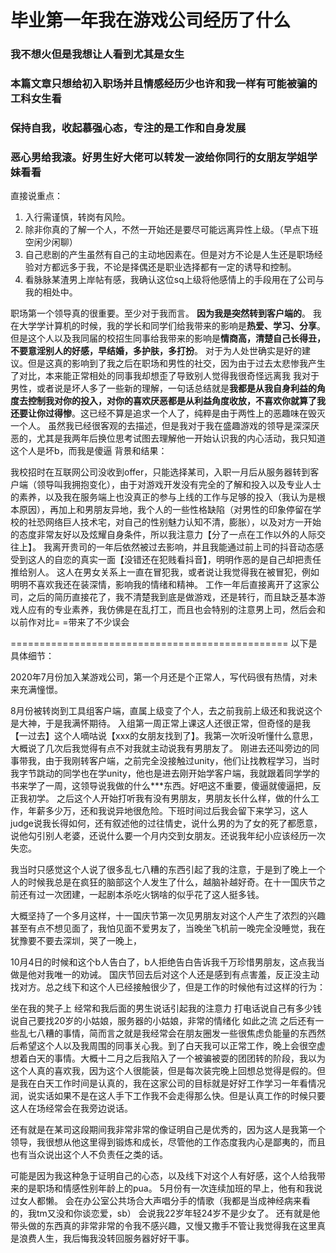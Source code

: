 # 毕业第一年我在游戏公司经历了什么
### 我不想火但是我想让人看到尤其是女生
### 本篇文章只想给初入职场并且情感经历少也许和我一样有可能被骗的工科女生看
### 保持自我，收起慕强心态，专注的是工作和自身发展
### 恶心男给我滚。好男生好大佬可以转发一波给你同行的女朋友学姐学妹看看

直接说重点：
1. 入行需谨慎，转岗有风险。
2. 除非你真的了解一个人，不然一开始还是要尽可能远离异性上级。（早点下班空闲少闲聊）
3. 自己悲剧的产生虽然有自己的主动地因素在。但是对方不论是人生还是职场经验对方都远多于我，不论是择偶还是职业选择都有一定的诱导和控制。
4. 看脉脉某渣男上岸帖有感，我确认这位sq上级将他感情上的手段用在了公司与我的相处中。

职场第一个领导真的很重要。至少对于我而言。
**因为我是突然转到客户端的**。
我在大学学计算机的时候，我的学长和同学们给我带来的影响是**热爱、学习、分享**。
但是这个人以及我同届的校招生同事给我带来的影响是**情商高，清楚自己长得丑，不要意淫别人的好感，早结婚，多护肤，多打扮**。
对于为人处世确实是好的建议。但是这真的影响到了我之后在职场和男性的社交，因为由于过去太悲惨我产生了对比，本来能正常相处的同事我却想歪了导致别人觉得我很奇怪远离我
我对于男性，或者说是坏人多了一些新的理解，一句话总结就是**我都是从我自身利益的角度去控制我对你的投入，对你的喜欢厌恶都是从利益角度收放，不喜欢你就算了我还要让你过得惨**。这已经不算是追求一个人了，纯粹是由于两性上的恶趣味在毁灭一个人。
虽然我已经很客观的去描述，但是我对于我在盛趣游戏的领导是深深厌恶的，尤其是我两年后换位思考试图去理解他一开始认识我的内心活动，我只知道这个人是坏b，而我是傻逼
背景和结果：

我校招时在互联网公司没收到offer，只能选择某司，入职一月后从服务器转到客户端（领导叫我拥抱变化），由于对游戏开发没有完全的了解和投入以及专业人士的素养，以及我在服务端上也没真正的参与上线的工作与足够的投入（我认为是根本原因），再加上和男朋友异地，我个人的一些性格缺陷（对男性的印象停留在学校的社恐网络巨人技术宅，对自己的性别魅力认知不清，膨胀），以及对方一开始的态度非常友好以及炫耀自身条件，所以我注意力【分了一点在工作以外的人际交往上】。
我离开贵司的一年后依然被过去影响，并且我能通过前上司的抖音动态感受到这人的自恋的真实一面【没错还在犯贱看抖音】，明明作恶的是自己却把责任推给别人。
这人在男女关系上一直在冒犯我，或者说让我觉得我在被冒犯，例如明明不喜欢我还在装深情，影响我的情绪和精神。
工作一年后直接离开了这家公司，之后的简历直接花了，我不清楚我到底是做游戏，还是转行，而且缺乏基本游戏人应有的专业素养，我仿佛是在乱打工，而且也会特别的注意男上司，然后会和以前作对比= =带来了不少误会

================================================
以下是具体细节：

2020年7月份加入某游戏公司，第一个月还是个正常人，写代码很有热情，对未来充满憧憬。

8月份被转岗到工具组客户端，直属上级变了个人，去之前我前上级还和我说这个是大神，于是我满怀期待。
入组第一周正常上课这人还很正常，但奇怪的是我【一过去】这个人嘀咕说【xxx的女朋友找到了】。我第一次听没听懂什么意思，大概说了几次后我觉得有点不对我就主动说我有男朋友了。
刚进去还叫旁边的同事带我，由于我刚转客户端，之前完全没接触过unity，他们让找教程学习，当时我字节跳动的同学也在学unity，他也是进去刚开始学客户端，我就跟着同学学的书来学了一周，这领导说我做的什么***东西。好吧这不重要，傻逼就傻逼把，反正我初学。
之后这个人开始打听我有没有男朋友，男朋友长什么样，做的什么工作，年薪多少万，还和我说异地很危险。下班时间过后我会留下来学习，这人judge说我长得如何，还有叙述他的过往情史，说什么男的为了女的死了都愿意，说他勾引别人老婆，还说什么要一个月内交到女朋友。还说我年纪小应该经历一次失恋。

我当时只感觉这个人说了很多乱七八糟的东西引起了我的注意，于是到了晚上一个人的时候我总是在疯狂的脑部这个人发生了什么，越脑补越好奇。在十一国庆节之前还有过一次团建，一起剧本杀吃火锅啥的似乎花了这人挺多钱。

大概坚持了一个多月这样，十一国庆节第一次见男朋友对这个人产生了浓烈的兴趣甚至有点不想见面了，我怕见面不爱男友了，当晚坐飞机前一晚完全没睡觉，我在犹豫要不要去深圳，哭了一晚上，

10月4日的时候和这个b人告白了，b人拒绝告白告诉我千万珍惜男朋友，这点我当做是他对我唯一的劝诫。
国庆节回去后对这个人还是感到有点害羞，反正没主动找对方。总之线下和这个人已经接触很少了，但是工作的时候他有过这样的行为：

坐在我的凳子上
经常和我后面的男生说话引起我的注意力
打电话说自己有多少钱
说自己要找20岁的小姑娘，服务器的小姑娘，非常的情绪化
如此之流
之后还有一些乱七八糟的事情，简而言之就是我经常会在朋友圈发一些很焦虑负能量的东西然后希望这个人以及我周围的同事关心我。到了白天我可以正常工作，晚上会很空虚想着白天的事情。大概十二月之后我陷入了一个被骗被耍的团团转的阶段，我以为这个人真的喜欢我，因为这个人很能装，但是每次装完晚上回想总觉得是假的。但是我在白天工作时间是认真的，我在这家公司的目标就是好好工作学习一年看情况润，说实话如果不是在这人手下工作我不会走得那么快。但是认真工作的时候只要这人在场经常会在我旁边说话。

还有就是在某司这段期间我非常非常的像证明自己是优秀的，因为这人是我第一个领导，我很想从他这里得到锻炼和成长，尽管他的工作态度我内心是鄙夷的，而且也有当众说出这个人不负责任之类的话。

可能是因为我这种急于证明自己的心态，以及线下对这个人有好感，这个人给我带来的是职场和情感性别年龄上的pua。
5月份有一次连续加班的早上，他有和我说过女人都懒。
会在办公室公共场合大声唱分手的情歌（我都是当成神经病来看的，我tm又没和你谈恋爱，sb）
会说我22岁年轻24岁不是少女了。
还有就是他带头做的东西真的非常非常的令我不感兴趣，又慢又撒手不管让我觉得我在这里真是浪费人生，我后悔我没转回服务器好好干事。


